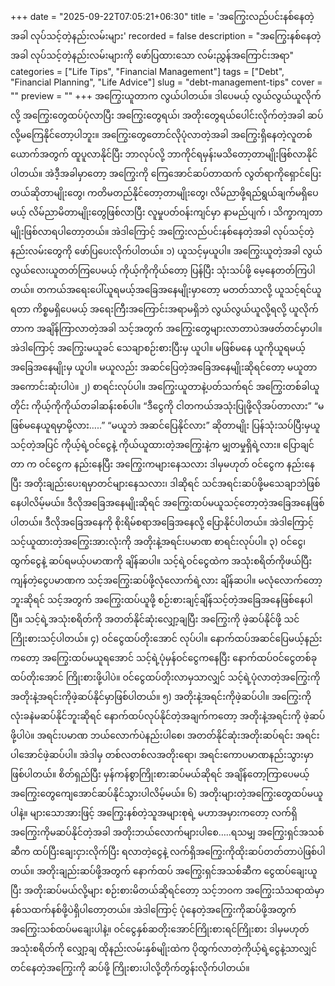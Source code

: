 +++
date = "2025-09-22T07:05:21+06:30"
title = 'အကြွေးလည်ပင်းနစ်နေတဲ့အခါ လုပ်သင့်တဲ့နည်းလမ်းများ'
recorded = false
description = "အကြွေးနစ်နေတဲ့အခါ လုပ်သင့်တဲ့နည်းလမ်းများကို ဖော်ပြထားသော လမ်းညွှန်အကြောင်းအရာ"
categories = ["Life Tips", "Financial Management"]
tags = ["Debt", "Financial Planning", "Life Advice"]
slug = "debt-management-tips"
cover = ""
preview = ""
+++
အကြွေးယူတာက လွယ်ပါတယ်။ ဒါပေမယ့် လွယ်လွယ်ယူလိုက်လို့ အကြွေးတွေထပ်ပုံလာပြီး အကြွေးတွေရယ်၊ အတိုးတွေရယ်ပေါင်းလိုက်တဲ့အခါ ဆပ်လို့မကြေနိုင်တော့ပါဘူး။ အကြွေးတွေတောင်လိုပုံလာတဲ့အခါ အကြွေးရှိနေတဲ့လူတစ်ယောက်အတွက် ထူပူလာနိုင်ပြီး ဘာလုပ်လို့ ဘာကိုင်ရမှန်းမသိတော့တာမျိုးဖြစ်လာနိုင်ပါတယ်။ အဲဒီ့အခါမှာတော့ အကြွေးကို ကြေအောင်ဆပ်တာထက် လွတ်ရာကိုရှောင်ပြေးတယ်ဆိုတာမျိုးတွေ၊ ကတိမတည်နိုင်တော့တာမျိုးတွေ၊ လိမ်ညာဖို့ရည်ရွယ်ချက်မရှိပေမယ့် လိမ်ညာမိတာမျိုးတွေဖြစ်လာပြီး လူမှုပတ်ဝန်းကျင်မှာ နာမည်ပျက် ၊ သိက္ခာကျတာမျိုးဖြစ်လာရပါတော့တယ်။ အဲဒါကြောင့် အကြွေးလည်ပင်းနစ်နေတဲ့အခါ လုပ်သင့်တဲ့နည်းလမ်းတွေကို ဖော်ပြပေးလိုက်ပါတယ်။
၁) ယူသင့်မှယူပါ။
အကြွေးယူတဲ့အခါ လွယ်လွယ်လေးယူတတ်ကြပေမယ့် ကိုယ့်ကိုကိုယ်တော့ ပြန်ပြီး သုံးသပ်ဖို့ မေ့နေတတ်ကြပါတယ်။ တကယ်အရေးပေါ်ယူရမယ့်အခြေအနေမျိုးမှာတော့ မတတ်သာလို့ ယူသင့်ရင်ယူရတာ ကိစ္စမရှိပေမယ့် အရေးကြီးအကြောင်းအရာမရှိဘဲ လွယ်လွယ်ယူလို့ရလို့ ယူလိုက်တာက အချိန်ကြာလာတဲ့အခါ သင့်အတွက် အကြွေးတွေများလာတာပဲအဖတ်တင်မှာပါ။ အဲဒါကြောင့် အကြွေးမယူခင် သေချာစဉ်းစားပြီးမှ ယူပါ။ မဖြစ်မနေ ယူကိုယူရမယ့်အခြေအနေမျိုးမှ ယူပါ။ မယူလည်း အဆင်ပြေတဲ့အခြေအနေမျိုးဆိုရင်တော့ မယူတာအကောင်းဆုံးပါပဲ။
၂) စာရင်းလုပ်ပါ။
အကြွေးယူတာနဲ့ပတ်သက်ရင် အကြွေးတစ်ခါယူတိုင်း ကိုယ့်ကိုကိုယ်တခါဆန်းစစ်ပါ။ “ဒီငွေကို ငါတကယ်အသုံးပြုဖို့လိုအပ်တာလား” “မဖြစ်မနေယူရမှာမို့လား…..” “မယူဘဲ အဆင်ပြေနိုင်လား” ဆိုတာမျိုး ပြန်သုံးသပ်ပြီးမှယူသင့်တဲ့အပြင် ကိုယ့်ရဲ့ဝင်ငွေနဲ့ ကိုယ်ယူထားတဲ့အကြွေးနဲ့က မျှတမှုရှိရဲ့လား။ ပြောချင်တာ က ဝင်ငွေက နည်းနေပြီး အကြွေးကများနေသလား ဒါမှမဟုတ် ဝင်ငွေက နည်းနေပြီး အတိုးချည်းပေးရမှာတင်များနေသလား၊ ဒါဆိုရင် သင်အရင်းဆပ်ဖို့မသေချာဘဲဖြစ်နေပါလိမ့်မယ်။ ဒီလိုအခြေအနေမျိုးဆိုရင် အကြွေးထပ်မယူသင့်တော့တဲ့အခြေအနေဖြစ်ပါတယ်။ ဒီလိုအခြေအနေကို စိုးရိမ်စရာအခြေအနေလို့ ပြောနိုင်ပါတယ်။ အဲဒါကြောင့် သင့်ယူထားတဲ့အကြွေးအားလုံးကို အတိုးနဲ့အရင်းပမာဏ စာရင်းလုပ်ပါ။
၃) ဝင်ငွေ၊ ထွက်ငွေနဲ့ ဆပ်ရမယ့်ပမာဏကို ချိန်ဆပါ။
သင့်ရဲ့ဝင်ငွေထဲက အသုံးစရိတ်ကိုဖယ်ပြီး ကျန်တဲ့ငွေပမာဏက သင့်အကြွေးဆပ်ဖို့လုံလောက်ရဲ့လား ချိန်ဆပါ။ မလုံလောက်တော့ဘူးဆိုရင် သင့်အတွက် အကြွေးထပ်ယူဖို့ စဉ်းစားချင့်ချိန်သင့်တဲ့အခြေအနေဖြစ်နေပါပြီ။ သင့်ရဲ့အသုံးစရိတ်ကို အတတ်နိုင်ဆုံးလျှော့ချပြီး အကြွေးကို ဖဲ့ဆပ်နိုင်ဖို့ သင်ကြိုးစားသင့်ပါတယ်။
၄) ဝင်ငွေထပ်တိုးအောင် လုပ်ပါ။
နောက်ထပ်အဆင်ပြေမယ့်နည်းကတော့ အကြွေးထပ်မယူရအောင် သင့်ရဲ့ပုံမှန်ဝင်ငွေကနေပြီး နောက်ထပ်ဝင်ငွေတစ်ခုထပ်တိုးအောင် ကြိုးစားဖို့ပါပဲ။ ဝင်ငွေထပ်တိုးလာမှသာလျှင် သင့်ရဲ့ပုံလာတဲ့အကြွေးကို အတိုးနဲ့အရင်းကိုဖဲ့ဆပ်နိုင်မှာဖြစ်ပါတယ်။
၅) အတိုးနဲ့အရင်းကိုဖဲ့ဆပ်ပါ။
အကြွေးကို လုံးခနဲမဆပ်နိုင်ဘူးဆိုရင် နောက်ထပ်လုပ်နိုင်တဲ့အချက်ကတော့ အတိုးနဲ့အရင်းကို ဖဲ့ဆပ်ဖို့ပါပဲ။ အရင်းပမာဏ ဘယ်လောက်ပဲနည်းပါစေ၊ အတတ်နိုင်ဆုံးအတိုးဆပ်ရင်း အရင်းပါအောင်ဖဲ့ဆပ်ပါ။ အဲဒါမှ တစ်လတစ်လအတိုးရော၊ အရင်းကောပမာဏနည်းသွားမှာဖြစ်ပါတယ်။ စိတ်ရှည်ပြီး မှန်ကန်စွာကြိုးစားဆပ်မယ်ဆိုရင် အချိန်တော့ကြာပေမယ့် အကြွေးတွေကျေအောင်ဆပ်နိုင်သွားပါလိမ့်မယ်။
၆) အတိုးများတဲ့အကြွေးတွေထပ်မယူပါနဲ့။
များသောအားဖြင့် အကြွေးနစ်တဲ့သူအများစုရဲ့ မဟာအမှားကတော့ လက်ရှိအကြွေးကိုမဆပ်နိုင်တဲ့အခါ အတိုးဘယ်လောက်များပါစေ…..ရသမျှ အကြွေးရှင်အသစ်ဆီက ထပ်ပြီးချေးငှားလိုက်ပြီး ရလာတဲ့ငွေနဲ့ လက်ရှိအကြွေးကိုထိုးဆပ်တတ်တာပဲဖြစ်ပါတယ်။
အတိုးချည်းဆပ်ဖို့အတွက် နောက်ထပ် အကြွေးရှင်အသစ်ဆီက ငွေထပ်ချေးယူပြီး အတိုးဆပ်မယ်လို့များ စဉ်းစားမိတယ်ဆိုရင်တော့ သင့်ဘဝက အကြွေးသံသရာထဲမှာ နစ်သထက်နစ်ဖို့ပဲရှိပါတော့တယ်။
အဲဒါကြောင့် ပုံနေတဲ့အကြွေးကိုဆပ်ဖို့အတွက် အကြွေးသစ်ထပ်မချေးပါနဲ့။ ဝင်ငွေနှစ်ဆတိုးအောင်ကြိုးစားရင်ကြိုးစား ဒါမှမဟုတ် အသုံးစရိတ်ကို လျှော့ချ ထိုနည်းလမ်းနှစ်မျိုးထဲက ပိုထွက်လာတဲ့ကိုယ့်ရဲ့ငွေနဲ့သာလျှင် တင်နေတဲ့အကြွေးကို ဆပ်ဖို့ ကြိုးစားပါလို့တိုက်တွန်းလိုက်ပါတယ်။ 